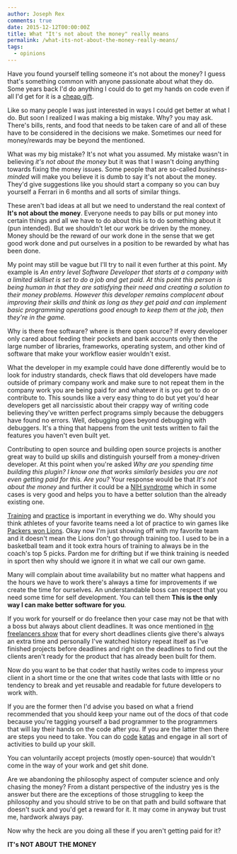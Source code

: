 ```yaml
---
author: Joseph Rex
comments: true
date: 2015-12-12T00:00:00Z
title: What "It's not about the money" really means
permalink: /what-its-not-about-the-money-really-means/
tags:
  - opinions
---
```


Have you found yourself telling someone it's not about the money? I guess that's something common with anyone passionate about what they do. Some years back I'd do anything I could do to get my hands on code even if all I'd get for it is a [cheap gift][1].
<!--more-->

Like so many people I was just interested in ways I could get better at what I do. But soon I realized I was making a big mistake. Why? you may ask. There's bills, rents, and food that needs to be taken care of and all of these have to be considered in the decisions we make. Sometimes our need for money/rewards may be beyond the mentioned.

What was my big mistake? It's not what you assumed. My mistake wasn't in believing *it's not about the money* but it was that I wasn't doing anything towards fixing the money issues. Some people that are so-called *business-minded* will make you believe it is dumb to say it's not about the money. They'd give suggestions like you should start a company so you can buy yourself a Ferrari in 6 months and all sorts of similar things.

These aren't bad ideas at all but we need to understand the real context of **It's not about the money**. Everyone needs to pay bills or put money into certain things and all we have to do about this is to do something about it (pun intended). But we shouldn't let our work be driven by the money. Money should be the reward of our work done in the sense that we get good work done and put ourselves in a position to be rewarded by what has been done.

My point may still be vague but I'll try to nail it even further at this point. My example is *An entry level Software Developer that starts at a company with a limited skillset is set to do a job and get paid. At this point this person is being human in that they are satisfying their need and creating a solution to their money problems. However this developer remains complacent about improving their skills and think as long as they get paid and can implement basic programming operations good enough to keep them at the job, then they're in the game.*

Why is there free software? where is there open source? If every developer only cared about feeding their pockets and bank accounts only then the large number of libraries, frameworks, operating system, and other kind of software that make your workflow easier wouldn't exist.

What the developer in my example could have done differently would be to look for industry standards, check flaws that old developers have made outside of primary company work and make sure to not repeat them in the company work you are being paid for and whatever it is you get to do or contribute to. This sounds like a very easy thing to do but yet you'd hear developers get all narcissistic about their crappy way of writing code believing they've written perfect programs simply because the debuggers have found no errors. Well, debugging goes beyond debugging with debuggers. It's a thing that happens from the unit tests written to fail the features you haven't even built yet.

Contributing to open source and building open source projects is another great way to build up skills and distinguish yourself from a money-driven developer. At this point when you're asked *Why are you spending time building this plugin? I know one that works similarly besides you are not even getting paid for this. Are you?* Your response would be that *It's not about the money* and further it could be a [NIH syndrome][2] which in some cases is very good and helps you to have a better solution than the already existing one.

[Training][3] and [practice][4] is important in everything we do. Why should you think athletes of your favorite teams need a lot of practice to win games like [Packers won Lions][5]. Okay now I'm just showing off with my favorite team and it doesn't mean the Lions don't go through training too. I used to be in a basketball team and it took extra hours of training to always be in the coach's top 5 picks. Pardon me for drifting but if we think training is needed in sport then why should we ignore it in what we call our own game.

Many will complain about time availability but no matter what happens and the hours we have to work there's always a time for improvements if we create the time for ourselves. An understandable boss can respect that you need some time for self development. You can tell them **This is the only way I can make better software for you**.

If you work for yourself or do freelance then your case may not be that with a boss but always about client deadlines. It was once mentioned in [the freelancers show][6] that for every short deadlines clients give there's always an extra time and personally I've watched history repeat itself as I've finished projects before deadlines and right on the deadlines to find out the clients aren't ready for the product that has already been built for them.

Now do you want to be that coder that hastily writes code to impress your client in a short time or the one that writes code that lasts with little or no tendency to break and yet reusable and readable for future developers to work with.

If you are the former then I'd advise you based on what a friend recommended that you should keep your name out of the docs of that code because you're tagging yourself a bad programmer to the programmers that will lay their hands on the code after you. If you are the latter then there are steps you need to take. You can do [code][7] [katas][8] and engage in all sort of activities to build up your skill.

You can voluntarily accept projects (mostly open-source) that wouldn't come in the way of your work and get shit done.

Are we abandoning the philosophy aspect of computer science and only chasing the money? From a distant perspective of the industry yes is the answer but there are the exceptions of those struggling to keep the philosophy and you should strive to be on that path and build software that doesn't suck and you'd get a reward for it. It may come in anyway but trust me, hardwork always pay.

Now why the heck are you doing all these if you aren't getting paid for it?

**IT's NOT ABOUT THE MONEY**

[1]: http://www.totally-funky.co.uk/gift-guide/silly-gifts
[2]: https://en.wikipedia.org/wiki/Not_invented_here
[3]: https://codility.com/programmers/
[4]: https://sites.google.com/site/steveyegge2/practicing-programming
[5]: http://www.nfl.com/gamecenter/2015120300/2015/REG13/packers@lions#menu=gameinfo%7CcontentId%3A0ap3000000598071&tab=recap
[6]: https://devchat.tv/freelancers
[7]: http://codekata.com/
[8]: http://exorcism.io/
